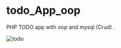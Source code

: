 # todo_App_oop
PHP TODO app with oop and mysql (Crud) .


![todo](https://github.com/Amrmohmed/todo_App_oop/assets/30378656/d6ee4dbd-a3b7-4229-9fe5-bfb25491ee62)
